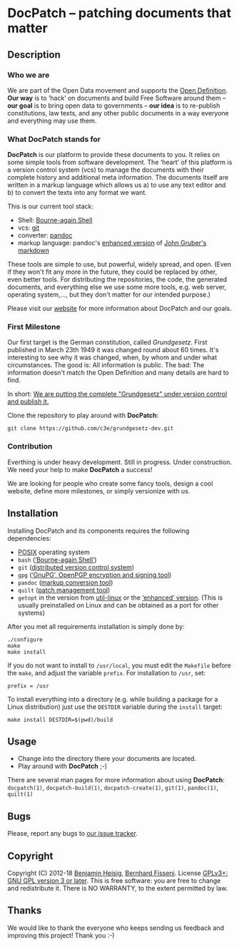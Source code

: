 #   DocPatch – patching documents that matter


##  Description


### Who we are

We are part of the Open Data movement and supports the [Open Definition](http://opendefinition.org/od/2.1/en/). **Our way** is to ‘hack’ on documents and build Free Software around them – **our goal** is to bring open data to governments – **our idea** is to re-publish constitutions, law texts, and any other public documents in a way everyone and everything may use them.


### What DocPatch stands for

**DocPatch** is our platform to provide these documents to you. It relies on some simple tools from software development. The ‘heart’ of this platform is a version control system (vcs) to manage the documents with their complete history and additional meta information. The documents itself are written in a markup language which allows us a) to use any text editor and b) to convert the texts into any format we want.

This is our current tool stack:

*   Shell: [Bourne-again Shell](https://www.gnu.org/software/bash/)
*   vcs: [git](https://git-scm.com/)
*   converter: [pandoc](https://pandoc.org/)
*   markup language: pandoc's [enhanced version](https://pandoc.org/MANUAL.html#pandocs-markdown) of [John Gruber's markdown](https://daringfireball.net/projects/markdown/)

These tools are simple to use, but powerful, widely spread, and open. (Even if they won't fit any more in the future, they could be replaced by other, even better tools. For distributing the repositories, the code, the generated documents, and everything else we use some more tools, e.g. web server, operating system,…, but they don't matter for our intended purpose.)

Please visit our [website](https://wiki.chaospott.de/DocPatch) for more information about DocPatch and our goals.


### First Milestone

Our first target is the German constitution, called *Grundgesetz*. First published in March 23th 1949 it was changed round about 60 times. It's interesting to see why it was changed, when, by whom and under what circumstances. The good is: All information is public. The bad: The information doesn't match the Open Definition and many details are hard to find.

In short: [We are putting the complete "Grundgesetz" under version control and publish it.](https://wiki.chaospott.de/DocPatch/Grundgesetz)

Clone the repository to play around with **DocPatch**:

    git clone https://github.com/c3e/grundgesetz-dev.git


### Contribution

Everthing is under heavy development. Still in progress. Under construction. We need *your* help to make **DocPatch** a success!

We are looking for people who create some fancy tools, design a cool website, define more milestones, or simply versionize with us.


##  Installation

Installing DocPatch and its components requires the following dependencies:

*   [POSIX](https://en.wikipedia.org/wiki/POSIX) operating system
*   `bash` ([‘Bourne-again Shell’](https://www.gnu.org/software/bash/))
*   `git` ([distributed version control system](https://git-scm.com/))
*   `gpg` ([‘GnuPG’, OpenPGP encryption and signing tool](https://www.gnupg.org/))
*   `pandoc` ([markup conversion tool](https://pandoc.org/))
*   `quilt` ([patch management tool](https://savannah.nongnu.org/projects/quilt))
*   `getopt` in the version from [util-linux](https://www.kernel.org/pub/linux/utils/util-linux/) or the [‘enhanced’ version](http://frodo.looijaard.name/project/getopt). (This is usually preinstalled on Linux and can be obtained as a port for other systems)

After you met all requirements installation is simply done by:

    ./configure
    make
    make install

If you do not want to install to `/usr/local`, you must edit the `Makefile` before the `make`, and adjust the variable `prefix`. For installation to `/usr`, set:

    prefix = /usr

To install everything into a directory (e.g. while building a package for a Linux distribution) just use the `DESTDIR` variable during the `install` target:

    make install DESTDIR=$(pwd)/build

##  Usage

-   Change into the directory there your documents are located.
-   Play around with **DocPatch** ;-)

There are several man pages for more information about using **DocPatch**: `docpatch(1)`, `docpatch-build(1)`, `docpatch-create(1)`, `git(1)`, `pandoc(1)`, `quilt(1)`


##  Bugs

Please, report any bugs to [our issue tracker](https://github.com/c3e/docpatch/issues).


##  Copyright

Copyright (C) 2012-18 [Benjamin Heisig](https://benjamin.heisig.name/), [Bernhard Físseni](https://github.com/teoric). License [GPLv3+: GNU GPL version 3 or later](https://www.gnu.org/licenses/gpl.html). This is free software: you are free to change and redistribute it. There is NO WARRANTY, to the extent permitted by law.


##  Thanks

We would like to thank the everyone who keeps sending us feedback and improving this project! Thank you :-)
